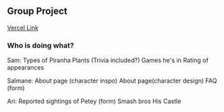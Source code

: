 ## Group Project

[Vercel Link](https://n317-petey-piranha.vercel.app/)

### Who is doing what?

Sam:
Types of Piranha Plants (Trivia included?)
Games he's in
Rating of appearances

Salmane:
About page (character inspo)
About page(character design)
FAQ (form)

Ari:
Reported sightings of Petey (form)
Smash bros
His Castle
